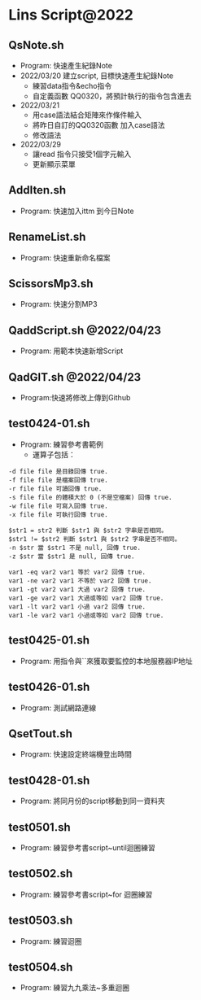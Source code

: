 # Lins Script@2022
## QsNote.sh
+ Program: 快速產生紀錄Note
+ 2022/03/20 建立script, 目標快速產生紀錄Note
	+ 練習data指令&echo指令  
	+ 自定義函數 QQ0320，將預計執行的指令包含進去
+ 2022/03/21 
	+ 用case語法結合矩陣來作條件輸入
	+ 將昨日自訂的QQ0320函數 加入case語法
	+ 修改語法
+ 2022/03/29
	+ 讓read 指令只接受1個字元輸入
	+ 更新顯示菜單

## AddIten.sh  
+ Program: 快速加入ittm 到今日Note

## RenameList.sh
+ Program: 快速重新命名檔案
## ScissorsMp3.sh
+ Program: 快速分割MP3
## QaddScript.sh @2022/04/23
+ Program: 用範本快速新增Script
## QadGIT.sh @2022/04/23
+ Program:快速將修改上傳到Github

## test0424-01.sh
+ Program: 練習參考書範例
	+ 運算子包括：
```
-d file file 是目錄回傳 true.
-f file file 是檔案回傳 true.
-r file file 可讀回傳 true.
-s file file 的體積大於 0 (不是空檔案) 回傳 true.
-w file file 可寫入回傳 true.
-x file file 可執行回傳 true.

$str1 = str2 判斷 $str1 與 $str2 字串是否相同。
$str1 != $str2 判斷 $str1 與 $str2 字串是否不相同。
-n $str 當 $str1 不是 null, 回傳 true.
-z $str 當 $str1 是 null, 回傳 true.

var1 -eq var2 var1 等於 var2 回傳 true.
var1 -ne var2 var1 不等於 var2 回傳 true.
var1 -gt var2 var1 大過 var2 回傳 true.
var1 -ge var2 var1 大過或等如 var2 回傳 true.
var1 -lt var2 var1 小過 var2 回傳 true.
var1 -le var2 var1 小過或等如 var2 回傳 true.
```



## test0425-01.sh
+ Program: 用指令與``來獲取要監控的本地服務器IP地址

## test0426-01.sh
+ Program: 測試網路連線

## QsetTout.sh
+ Program: 快速設定終端機登出時間

## test0428-01.sh
+ Program: 將同月份的script移動到同一資料夾
## test0501.sh
+ Program: 練習參考書script~until迴圈練習
## test0502.sh
+ Program: 練習參考書script~for 迴圈練習
## test0503.sh
+ Program: 練習迴圈

## test0504.sh
+ Program: 練習九九乘法~多重迴圈
